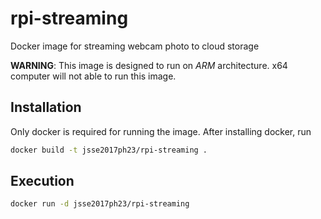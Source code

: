 # rpi-streaming
Docker image for streaming webcam photo to cloud storage

__WARNING__: This image is designed to run on _ARM_ architecture. x64 computer will not able to run this image.

## Installation
Only docker is required for running the image. After installing docker, run
```bash
docker build -t jsse2017ph23/rpi-streaming .
```

## Execution
```bash
docker run -d jsse2017ph23/rpi-streaming
```
